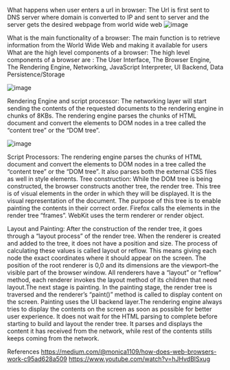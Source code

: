 
What happens when user enters a url in browser:
The Url is first sent to DNS server where domain is converted to IP and sent to server and the server gets the desired webpage from world wide web
![image](https://user-images.githubusercontent.com/59130610/185695714-b06513f4-2e1f-44c4-9f89-1d482e2b61f3.png)






What is the main functionality of a browser:
The main function is to retrieve information from the World Wide Web and making it available for users
What are the high level components of a browser:
The high level components of a browser are : The User Interface, The Browser Engine, The Rendering Engine, Networking, JavaScript Interpreter, UI Backend, Data Persistence/Storage

![image](https://user-images.githubusercontent.com/59130610/185696757-fbf2c7ea-7240-44a0-9f74-fc0d51d5bfc1.png)



Rendering Engine and script processor:
The networking layer will start sending the contents of the requested documents to the rendering engine in chunks of 8KBs.
The rendering engine parses the chunks of HTML document and convert the elements to DOM nodes in a tree called the “content tree” or the “DOM tree”.

![image](https://user-images.githubusercontent.com/59130610/185696366-375abaf8-0625-437b-9520-4e311a77bc73.png)



Script Processors:
The rendering engine parses the chunks of HTML document and convert the elements to DOM nodes in a tree called the “content tree” or the “DOM tree”. It also parses both the external CSS files as well in style elements.
Tree construction:
While the DOM tree is being constructed, the browser constructs another tree, the render tree. This tree is of visual elements in the order in which they will be displayed. It is the visual representation of the document. The purpose of this tree is to enable painting the contents in their correct order. Firefox calls the elements in the render tree “frames”. WebKit uses the term renderer or render object.

Layout and Painting:
After the construction of the render tree, it goes through a “layout process” of the render tree. When the renderer is created and added to the tree, it does not have a position and size. The process of calculating these values is called layout or reflow. This means giving each node the exact coordinates where it should appear on the screen. The position of the root renderer is 0,0 and its dimensions are the viewport–the visible part of the browser window. All renderers have a “layout” or “reflow” method, each renderer invokes the layout method of its children that need layout.The next stage is painting. In the painting stage, the render tree is traversed and the renderer’s “paint()” method is called to display content on the screen. Painting uses the UI backend layer.The rendering engine always tries to display the contents on the screen as soon as possible for better user experience. It does not wait for the HTML parsing to complete before starting to build and layout the render tree. It parses and displays the content it has received from the network, while rest of the contents stills keeps coming from the network.


References
https://medium.com/@monica1109/how-does-web-browsers-work-c95ad628a509
https://www.youtube.com/watch?v=hJHvdBlSxug
